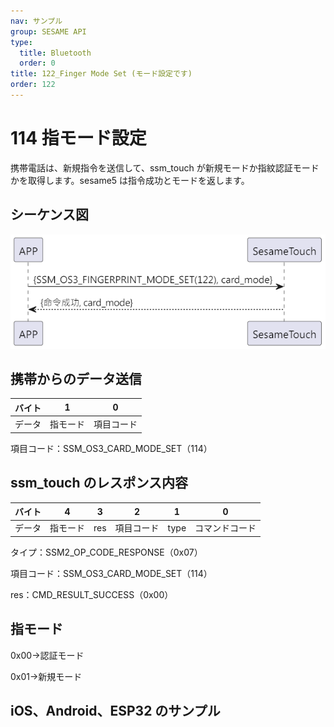 ```yaml
---
nav: サンプル
group: SESAME API
type:
  title: Bluetooth
  order: 0
title: 122_Finger Mode Set (モード設定です)
order: 122
---
```


# 114 指モード設定

携帯電話は、新規指令を送信して、ssm_touch が新規モードか指紋認証モードかを取得します。sesame5 は指令成功とモードを返します。

## シーケンス図

<p align="left" >
  <img src="./src/finger_mode_set/finger_mode_set.png" alt="" title="">
</p>

## 携帯からのデータ送信

| バイト |    1     |     0      |
| ------ | :------: | :--------: |
| データ | 指モード | 項目コード |

項目コード：SSM_OS3_CARD_MODE_SET（114）

## ssm_touch のレスポンス内容

| バイト |    4     |  3  |     2      |  1   |       0        |
| ------ | :------: | :-: | :--------: | :--: | :------------: |
| データ | 指モード | res | 項目コード | type | コマンドコード |

タイプ：SSM2_OP_CODE_RESPONSE（0x07）

項目コード：SSM_OS3_CARD_MODE_SET（114）

res：CMD_RESULT_SUCCESS（0x00）

## 指モード

0x00->認証モード

0x01->新規モード

## iOS、Android、ESP32 のサンプル

<CustomBashOSPlatformFingerModeSet ios='true' android='true'  esp32='true'/>
